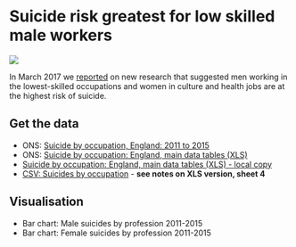 # Suicide risk greatest for low skilled male workers

![](https://ichef.bbci.co.uk/news/624/cpsprodpb/4164/production/_95204761_chart_suicidesmales_birmingham.png)

In March 2017 we [reported](http://www.bbc.co.uk/news/uk-england-39303187) on new research that suggested men working in the lowest-skilled occupations and women in culture and health jobs are at the highest risk of suicide.

## Get the data

* ONS: [Suicide by occupation, England: 2011 to 2015](https://www.ons.gov.uk/peoplepopulationandcommunity/birthsdeathsandmarriages/deaths/articles/suicidebyoccupation/england2011to2015)
* ONS: [Suicide by occupation: England, main data tables (XLS)](https://www.ons.gov.uk/file?uri=/peoplepopulationandcommunity/birthsdeathsandmarriages/deaths/datasets/suicidebyoccupationenglandmaindatatables/2011to2015/dataforthecommentary.xls)
* [Suicide by occupation: England, main data tables (XLS) - local copy](https://github.com/BBC-Data-Unit/suicide-risk/blob/master/Suicide%20by%20occupation%20England%2C%20main%20data%20tables.xls)
* [CSV: Suicides by occupation](https://github.com/BBC-Data-Unit/suicide-risk/blob/master/suicides_by_occupation.csv) - **see notes on XLS version, sheet 4**

## Visualisation

* Bar chart: Male suicides by profession 2011-2015
* Bar chart: Female suicides by profession 2011-2015
